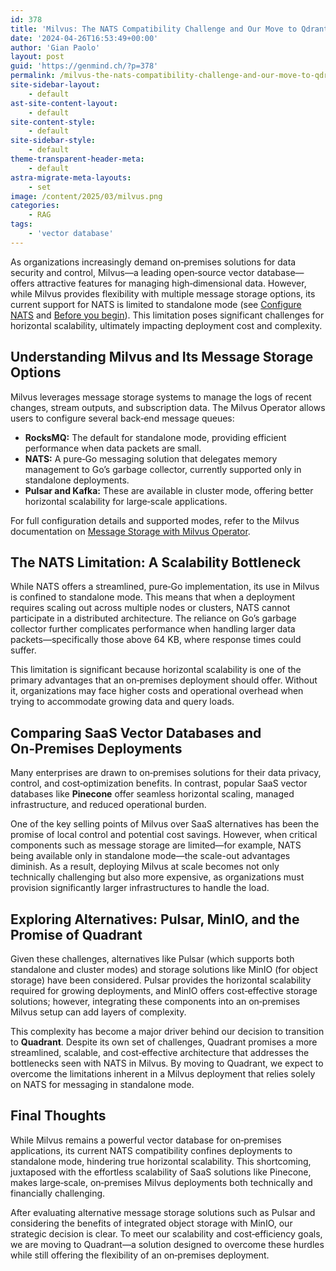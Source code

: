 ```yaml
---
id: 378
title: 'Milvus: The NATS Compatibility Challenge and Our Move to Qdrant'
date: '2024-04-26T16:53:49+00:00'
author: 'Gian Paolo'
layout: post
guid: 'https://genmind.ch/?p=378'
permalink: /milvus-the-nats-compatibility-challenge-and-our-move-to-qdrant/
site-sidebar-layout:
    - default
ast-site-content-layout:
    - default
site-content-style:
    - default
site-sidebar-style:
    - default
theme-transparent-header-meta:
    - default
astra-migrate-meta-layouts:
    - set
image: /content/2025/03/milvus.png
categories:
    - RAG
tags:
    - 'vector database'
---
```


As organizations increasingly demand on‑premises solutions for data security and control, Milvus—a leading open‑source vector database—offers attractive features for managing high‑dimensional data. However, while Milvus provides flexibility with multiple message storage options, its current support for NATS is limited to standalone mode (see [Configure NATS](https://chatgpt.com/c/%EE%88%80cite%EE%88%8232%EE%88%81) and [Before you begin](https://chatgpt.com/c/%EE%88%80cite%EE%88%8230%EE%88%81)). This limitation poses significant challenges for horizontal scalability, ultimately impacting deployment cost and complexity.

## Understanding Milvus and Its Message Storage Options

Milvus leverages message storage systems to manage the logs of recent changes, stream outputs, and subscription data. The Milvus Operator allows users to configure several back‑end message queues:

- **RocksMQ:** The default for standalone mode, providing efficient performance when data packets are small.
- **NATS:** A pure‑Go messaging solution that delegates memory management to Go’s garbage collector, currently supported only in standalone deployments.
- **Pulsar and Kafka:** These are available in cluster mode, offering better horizontal scalability for large‑scale applications.

For full configuration details and supported modes, refer to the Milvus documentation on [Message Storage with Milvus Operator](https://chatgpt.com/c/%EE%88%80cite%EE%88%8225%EE%88%81).

## The NATS Limitation: A Scalability Bottleneck

While NATS offers a streamlined, pure‑Go implementation, its use in Milvus is confined to standalone mode. This means that when a deployment requires scaling out across multiple nodes or clusters, NATS cannot participate in a distributed architecture. The reliance on Go’s garbage collector further complicates performance when handling larger data packets—specifically those above 64 KB, where response times could suffer.

This limitation is significant because horizontal scalability is one of the primary advantages that an on‑premises deployment should offer. Without it, organizations may face higher costs and operational overhead when trying to accommodate growing data and query loads.

## Comparing SaaS Vector Databases and On‑Premises Deployments

Many enterprises are drawn to on‑premises solutions for their data privacy, control, and cost‐optimization benefits. In contrast, popular SaaS vector databases like **Pinecone** offer seamless horizontal scaling, managed infrastructure, and reduced operational burden.

One of the key selling points of Milvus over SaaS alternatives has been the promise of local control and potential cost savings. However, when critical components such as message storage are limited—for example, NATS being available only in standalone mode—the scale-out advantages diminish. As a result, deploying Milvus at scale becomes not only technically challenging but also more expensive, as organizations must provision significantly larger infrastructures to handle the load.

## Exploring Alternatives: Pulsar, MinIO, and the Promise of Quadrant

Given these challenges, alternatives like Pulsar (which supports both standalone and cluster modes) and storage solutions like MinIO (for object storage) have been considered. Pulsar provides the horizontal scalability required for growing deployments, and MinIO offers cost‑effective storage solutions; however, integrating these components into an on‑premises Milvus setup can add layers of complexity.

This complexity has become a major driver behind our decision to transition to **Quadrant**. Despite its own set of challenges, Quadrant promises a more streamlined, scalable, and cost‑effective architecture that addresses the bottlenecks seen with NATS in Milvus. By moving to Quadrant, we expect to overcome the limitations inherent in a Milvus deployment that relies solely on NATS for messaging in standalone mode.

## Final Thoughts

While Milvus remains a powerful vector database for on‑premises applications, its current NATS compatibility confines deployments to standalone mode, hindering true horizontal scalability. This shortcoming, juxtaposed with the effortless scalability of SaaS solutions like Pinecone, makes large‑scale, on‑premises Milvus deployments both technically and financially challenging.

After evaluating alternative message storage solutions such as Pulsar and considering the benefits of integrated object storage with MinIO, our strategic decision is clear. To meet our scalability and cost‑efficiency goals, we are moving to Quadrant—a solution designed to overcome these hurdles while still offering the flexibility of an on‑premises deployment.
